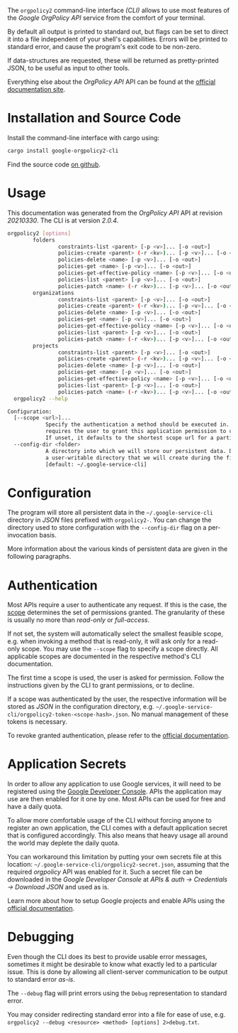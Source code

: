 <!---
DO NOT EDIT !
This file was generated automatically from 'src/mako/cli/README.md.mako'
DO NOT EDIT !
-->
The `orgpolicy2` command-line interface *(CLI)* allows to use most features of the *Google OrgPolicy API* service from the comfort of your terminal.

By default all output is printed to standard out, but flags can be set to direct it into a file independent of your shell's
capabilities. Errors will be printed to standard error, and cause the program's exit code to be non-zero.

If data-structures are requested, these will be returned as pretty-printed JSON, to be useful as input to other tools.

Everything else about the *OrgPolicy API* API can be found at the
[official documentation site](https://cloud.google.com/resource-manager/docs/organization-policy/understanding-constraints).

# Installation and Source Code

Install the command-line interface with cargo using:

```bash
cargo install google-orgpolicy2-cli
```

Find the source code [on github](https://github.com/Byron/google-apis-rs/tree/main/gen/orgpolicy2-cli).

# Usage

This documentation was generated from the *OrgPolicy API* API at revision *20210330*. The CLI is at version *2.0.4*.

```bash
orgpolicy2 [options]
        folders
                constraints-list <parent> [-p <v>]... [-o <out>]
                policies-create <parent> (-r <kv>)... [-p <v>]... [-o <out>]
                policies-delete <name> [-p <v>]... [-o <out>]
                policies-get <name> [-p <v>]... [-o <out>]
                policies-get-effective-policy <name> [-p <v>]... [-o <out>]
                policies-list <parent> [-p <v>]... [-o <out>]
                policies-patch <name> (-r <kv>)... [-p <v>]... [-o <out>]
        organizations
                constraints-list <parent> [-p <v>]... [-o <out>]
                policies-create <parent> (-r <kv>)... [-p <v>]... [-o <out>]
                policies-delete <name> [-p <v>]... [-o <out>]
                policies-get <name> [-p <v>]... [-o <out>]
                policies-get-effective-policy <name> [-p <v>]... [-o <out>]
                policies-list <parent> [-p <v>]... [-o <out>]
                policies-patch <name> (-r <kv>)... [-p <v>]... [-o <out>]
        projects
                constraints-list <parent> [-p <v>]... [-o <out>]
                policies-create <parent> (-r <kv>)... [-p <v>]... [-o <out>]
                policies-delete <name> [-p <v>]... [-o <out>]
                policies-get <name> [-p <v>]... [-o <out>]
                policies-get-effective-policy <name> [-p <v>]... [-o <out>]
                policies-list <parent> [-p <v>]... [-o <out>]
                policies-patch <name> (-r <kv>)... [-p <v>]... [-o <out>]
  orgpolicy2 --help

Configuration:
  [--scope <url>]...
            Specify the authentication a method should be executed in. Each scope
            requires the user to grant this application permission to use it.
            If unset, it defaults to the shortest scope url for a particular method.
  --config-dir <folder>
            A directory into which we will store our persistent data. Defaults to
            a user-writable directory that we will create during the first invocation.
            [default: ~/.google-service-cli]

```

# Configuration

The program will store all persistent data in the `~/.google-service-cli` directory in *JSON* files prefixed with `orgpolicy2-`.  You can change the directory used to store configuration with the `--config-dir` flag on a per-invocation basis.

More information about the various kinds of persistent data are given in the following paragraphs.

# Authentication

Most APIs require a user to authenticate any request. If this is the case, the [scope][scopes] determines the 
set of permissions granted. The granularity of these is usually no more than *read-only* or *full-access*.

If not set, the system will automatically select the smallest feasible scope, e.g. when invoking a
method that is read-only, it will ask only for a read-only scope. 
You may use the `--scope` flag to specify a scope directly. 
All applicable scopes are documented in the respective method's CLI documentation.

The first time a scope is used, the user is asked for permission. Follow the instructions given 
by the CLI to grant permissions, or to decline.

If a scope was authenticated by the user, the respective information will be stored as *JSON* in the configuration
directory, e.g. `~/.google-service-cli/orgpolicy2-token-<scope-hash>.json`. No manual management of these tokens
is necessary.

To revoke granted authentication, please refer to the [official documentation][revoke-access].

# Application Secrets

In order to allow any application to use Google services, it will need to be registered using the 
[Google Developer Console][google-dev-console]. APIs the application may use are then enabled for it
one by one. Most APIs can be used for free and have a daily quota.

To allow more comfortable usage of the CLI without forcing anyone to register an own application, the CLI
comes with a default application secret that is configured accordingly. This also means that heavy usage
all around the world may deplete the daily quota.

You can workaround this limitation by putting your own secrets file at this location: 
`~/.google-service-cli/orgpolicy2-secret.json`, assuming that the required *orgpolicy* API 
was enabled for it. Such a secret file can be downloaded in the *Google Developer Console* at 
*APIs & auth -> Credentials -> Download JSON* and used as is.

Learn more about how to setup Google projects and enable APIs using the [official documentation][google-project-new].


# Debugging

Even though the CLI does its best to provide usable error messages, sometimes it might be desirable to know
what exactly led to a particular issue. This is done by allowing all client-server communication to be 
output to standard error *as-is*.

The `--debug` flag will print errors using the `Debug` representation to standard error.

You may consider redirecting standard error into a file for ease of use, e.g. `orgpolicy2 --debug <resource> <method> [options] 2>debug.txt`.


[scopes]: https://developers.google.com/+/api/oauth#scopes
[revoke-access]: http://webapps.stackexchange.com/a/30849
[google-dev-console]: https://console.developers.google.com/
[google-project-new]: https://developers.google.com/console/help/new/
